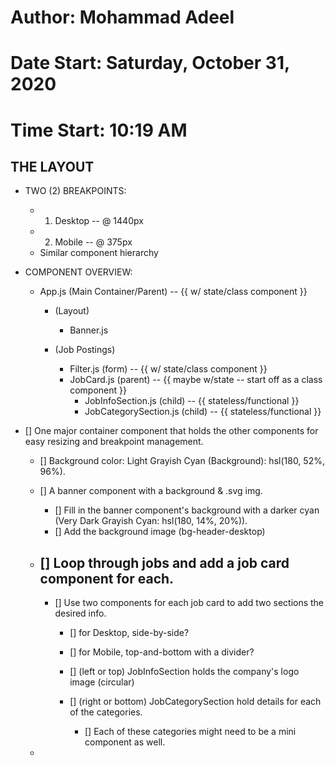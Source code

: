 # Author: Mohammad Adeel
# Date Start: Saturday, October 31, 2020
# Time Start: 10:19 AM


## THE LAYOUT
- TWO (2) BREAKPOINTS:
  - 1. Desktop -- @ 1440px
  - 2. Mobile -- @ 375px
  - Similar component hierarchy


- COMPONENT OVERVIEW:
  - App.js (Main Container/Parent) -- {{ w/ state/class component }}
    - (Layout)
      - Banner.js

    - (Job Postings)
      - Filter.js (form) -- {{ w/ state/class component }}
      - JobCard.js (parent) -- {{ maybe w/state -- start off as a class component }}
        - JobInfoSection.js (child) -- {{ stateless/functional }}
        - JobCategorySection.js (child) -- {{ stateless/functional }}

- [] One major container component that holds the other components for easy resizing and breakpoint management.
  - [] Background color: Light Grayish Cyan (Background): hsl(180, 52%, 96%).
  
  - [] A banner component with a background & .svg img.
    - [] Fill in the banner component's background with a darker cyan (Very Dark Grayish Cyan: hsl(180, 14%, 20%)).
    - [] Add the background image (bg-header-desktop)

  - [] Loop through jobs and add a job card component for each.
    - 
    - [] Use two components for each job card to add two sections the desired info.
      - [] for Desktop, side-by-side?
      - [] for Mobile, top-and-bottom with a divider?

      - [] (left or top) JobInfoSection holds the company's logo image (circular)
      - [] (right or bottom) JobCategorySection hold details for each of the categories.
        - [] Each of these categories might need to be a mini component as well.
  - 